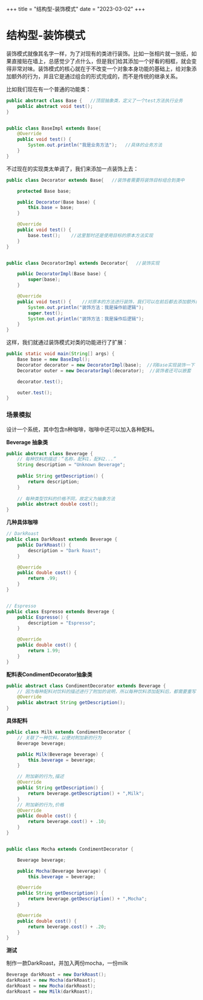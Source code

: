 +++
title = "结构型-装饰模式"
date = "2023-03-02"
+++
# 结构型-装饰模式

装饰模式就像其名字一样，为了对现有的类进行装饰。比如一张相片就一张纸，如果直接贴在墙上，总感觉少了点什么，但是我们给其添加一个好看的相框，就会变得非常对味。装饰模式的核心就在于不改变一个对象本身功能的基础上，给对象添加额外的行为，并且它是通过组合的形式完成的，而不是传统的继承关系。

比如我们现在有一个普通的功能类：

```java
public abstract class Base {   //顶层抽象类，定义了一个test方法执行业务
    public abstract void test();
}


public class BaseImpl extends Base{
    @Override
    public void test() {
        System.out.println("我是业务方法");   //具体的业务方法
    }
}
```

不过现在的实现类太单调了，我们来添加一点装饰上去：

```java
public class Decorator extends Base{   //装饰者需要将装饰目标组合到类中

    protected Base base;

    public Decorator(Base base) {
        this.base = base;
    }

    @Override
    public void test() {
        base.test();    //这里暂时还是使用目标的原本方法实现
    }
}
```

```java

public class DecoratorImpl extends Decorator{   //装饰实现

    public DecoratorImpl(Base base) {
        super(base);
    }

    @Override
    public void test() {    //对原本的方法进行装饰，我们可以在前后都去添加额外操作
        System.out.println("装饰方法：我是操作前逻辑");
        super.test();
        System.out.println("装饰方法：我是操作后逻辑");
    }
}
```

这样，我们就通过装饰模式对类的功能进行了扩展：

```java
public static void main(String[] args) {
    Base base = new BaseImpl();
    Decorator decorator = new DecoratorImpl(base);  //将Base实现装饰一下
    Decorator outer = new DecoratorImpl(decorator);  //装饰者还可以嵌套

    decorator.test();

    outer.test();
}
```



### 场景模拟

设计一个系统，其中包含n种咖啡，咖啡中还可以加入各种配料。

**Beverage 抽象类**

```java
public abstract class Beverage {
    // 每种饮料的描述：“名称，配料1，配料2...”
    String description = "Unknown Beverage";
  
    public String getDescription() {
        return description;
    }
  
    // 每种类型饮料的价格不同，故定义为抽象方法
    public abstract double cost();
}
```

**几种具体咖啡**

```java
// DarkRoast
public class DarkRoast extends Beverage {
    public DarkRoast() {
        description = "Dark Roast";
    }

    @Override
    public double cost() {
        return .99;
    }
}


// Espresso
public class Espresso extends Beverage {
    public Espresso() {
        description = "Espresso";
    }

    @Override
    public double cost() {
        return 1.99;
    }
}
```

**配料表CondimentDecorator抽象类**

```java
public abstract class CondimentDecorator extends Beverage {
    // 因为每种配料对饮料的描述进行了附加的说明，所以每种饮料添加配料后，都需要重写 getDescription方法。
    @Override
    public abstract String getDescription();
}
```

**具体配料**

```java
public class Milk extends CondimentDecorator {
    // 关联了一种饮料，以便对附加新的行为
    Beverage beverage;

    public Milk(Beverage beverage) {
        this.beverage = beverage;
    }

    // 附加新的行为,描述
    @Override
    public String getDescription() {
        return beverage.getDescription() + ",Milk";
    }
    // 附加新的行为,价格
    @Override
    public double cost() {
        return beverage.cost() + .10;
    }
}


public class Mocha extends CondimentDecorator {

    Beverage beverage;

    public Mocha(Beverage beverage) {
        this.beverage = beverage;

    @Override
    public String getDescription() {
        return beverage.getDescription() + ",Mocha";
    }

    @Override
    public double cost() {
        return beverage.cost() + .20;
    }
}
```

**测试**

制作一款DarkRoast，并加入两份mocha，一份milk

```java
Beverage darkRoast = new DarkRoast();
darkRoast = new Mocha(darkRoast);
darkRoast = new Mocha(darkRoast);
darkRoast = new Milk(darkRoast);
```

